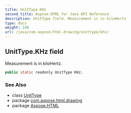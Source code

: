 ```yaml
---
title: UnitType.KHz
second_title: Aspose.HTML for Java API Reference
description: UnitType field. Measurement is in kiloHertz
type: docs
weight: 140
url: /java/com.aspose.html.drawing/unittype/khz/
---
```

## UnitType.KHz field

Measurement is in kiloHertz.

```java
public static readonly UnitType KHz;
```

### See Also

* class [UnitType](../)
* package [com.aspose.html.drawing](../../unittype/)
* package [Aspose.HTML](../../../)
